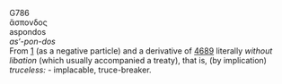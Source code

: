 <body>
  <p>G786<br>  ἄσπονδος  <br> aspondos  <br><i>as‘-pon-dos </i><br>From <a href="g0001.htm">1</a> (as a negative particle) and a derivative of <a href="g4689.htm">4689</a>  literally <i>without</i> <i>libation</i> (which usually accompanied a treaty), that is, (by implication) <i>truceless:</i> - implacable, truce-breaker.<br></p>
 </body>